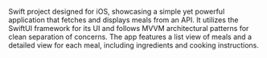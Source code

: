Swift project designed for iOS, showcasing a simple yet powerful application that fetches and displays meals from an API. It utilizes the SwiftUI framework for its UI and follows MVVM architectural patterns for clean separation of concerns. The app features a list view of meals and a detailed view for each meal, including ingredients and cooking instructions.

